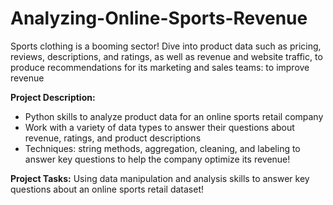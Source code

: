 # Analyzing-Online-Sports-Revenue
Sports clothing is a booming sector! Dive into product data such as pricing, reviews, descriptions, and ratings, as well as revenue and website traffic, to produce recommendations for its marketing and sales teams: to improve revenue <be>

**Project Description:** <be>
- Python skills to analyze product data for an online sports retail company <be>
- Work with a variety of data types to answer their questions about revenue, ratings, and product descriptions <be>
- Techniques: string methods, aggregation, cleaning, and labeling to answer key questions to help the company optimize its revenue! <be>

**Project Tasks:** <be>
Using data manipulation and analysis skills to answer key questions about an online sports retail dataset!


